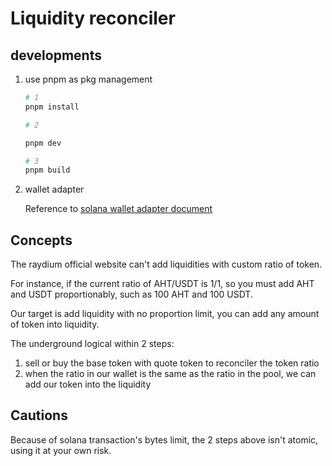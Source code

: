# Liquidity reconciler

## developments

1. use pnpm as pkg management

   ```sh
   # 1
   pnpm install

   # 2

   pnpm dev

   # 3
   pnpm build
   ```

2. wallet adapter

   Reference to [solana wallet adapter document](https://github.com/solana-labs/wallet-adapter/blob/master/APP.md)

## Concepts

The raydium official website can't add liquidities with custom ratio of token.

For instance, if the current ratio of AHT/USDT is 1/1, so you must add AHT and USDT proportionably, such as 100 AHT and 100 USDT.

Our target is add liquidity with no proportion limit, you can add any amount of token into liquidity.

The underground logical within 2 steps:

1. sell or buy the base token with quote token to reconciler the token ratio
2. when the ratio in our wallet is the same as the ratio in the pool, we can add our token into the liquidity

## Cautions

Because of solana transaction's bytes limit, the 2 steps above isn't atomic, using it at your own risk.
